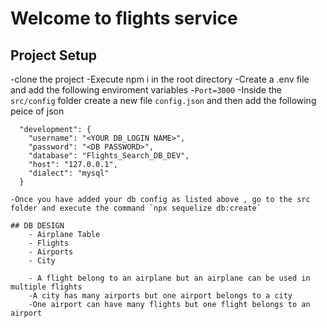 # Welcome to flights service

## Project Setup

-clone the project
-Execute npm i in the root directory
-Create a .env file and add the following enviroment variables -`Port=3000`
-Inside the `src/config` folder create a new file `config.json` and then add the following peice of json

```
  "development": {
    "username": "<YOUR DB_LOGIN NAME>",
    "password": "<DB PASSWORD>",
    "database": "Flights_Search_DB_DEV",
    "host": "127.0.0.1",
    "dialect": "mysql"
  }
```
``````
-Once you have added your db config as listed above , go to the src folder and execute the command `npx sequelize db:create`   

## DB DESIGN
    - Airplane Table
    - Flights
    - Airports
    - City

    - A flight belong to an airplane but an airplane can be used in multiple flights
    -A city has many airports but one airport belongs to a city
    -One airport can have many flights but one flight belongs to an airport
    